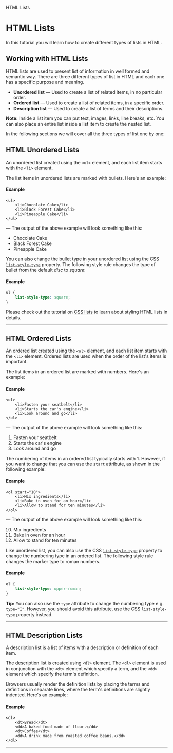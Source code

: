 HTML Lists

# HTML Lists

In this tutorial you will learn how to create different types of lists in HTML.

## Working with HTML Lists

HTML lists are used to present list of information in well formed and semantic way. There are three different types of list in HTML and each one has a specific purpose and meaning.

*   **Unordered list** — Used to create a list of related items, in no particular order.
*   **Ordered list** — Used to create a list of related items, in a specific order.
*   **Description list** — Used to create a list of terms and their descriptions.

**Note:** Inside a list item you can put text, images, links, line breaks, etc. You can also place an entire list inside a list item to create the nested list.

In the following sections we will cover all the three types of list one by one:

## HTML Unordered Lists

An unordered list created using the `<ul>` element, and each list item starts with the `<li>` element.

The list items in unordered lists are marked with bullets. Here's an example:

#### Example

```markup
<ul>
    <li>Chocolate Cake</li>
    <li>Black Forest Cake</li>
    <li>Pineapple Cake</li>
</ul>
```

— The output of the above example will look something like this:

*   Chocolate Cake
*   Black Forest Cake
*   Pineapple Cake

You can also change the bullet type in your unordered list using the CSS [`list-style-type`](https://www.tutorialrepublic.com/css-reference/css-list-style-type-property.php) property. The following style rule changes the type of bullet from the default _disc_ to _square_:

#### Example

```css
ul {
    list-style-type: square;
}
```

Please check out the tutorial on [CSS lists](https://www.tutorialrepublic.com/css-tutorial/css-lists.php) to learn about styling HTML lists in details.

* * *

## HTML Ordered Lists

An ordered list created using the `<ol>` element, and each list item starts with the `<li>` element. Ordered lists are used when the order of the list's items is important.

The list items in an ordered list are marked with numbers. Here's an example:

#### Example

```markup
<ol>
    <li>Fasten your seatbelt</li>
    <li>Starts the car's engine</li>
    <li>Look around and go</li>
</ol>
```

— The output of the above example will look something like this:

1.  Fasten your seatbelt
2.  Starts the car's engine
3.  Look around and go

The numbering of items in an ordered list typically starts with 1. However, if you want to change that you can use the `start` attribute, as shown in the following example:

#### Example

```markup
<ol start="10">
    <li>Mix ingredients</li>
    <li>Bake in oven for an hour</li>
    <li>Allow to stand for ten minutes</li>
</ol>
```

— The output of the above example will look something like this:

10. Mix ingredients
11. Bake in oven for an hour
12. Allow to stand for ten minutes

Like unordered list, you can also use the CSS [`list-style-type`](https://www.tutorialrepublic.com/css-reference/css-list-style-type-property.php) property to change the numbering type in an ordered list. The following style rule changes the marker type to roman numbers.

#### Example

```css
ol {
    list-style-type: upper-roman;
}
```

**Tip:** You can also use the `type` attribute to change the numbering type e.g. `type="I"`. However, you should avoid this attribute, use the CSS `list-style-type` property instead.

* * *

## HTML Description Lists

A description list is a list of items with a description or definition of each item.

The description list is created using `<dl>` element. The `<dl>` element is used in conjunction with the `<dt>` element which specify a term, and the `<dd>` element which specify the term's definition.

Browsers usually render the definition lists by placing the terms and definitions in separate lines, where the term's definitions are slightly indented. Here's an example:

#### Example

```markup
<dl>
    <dt>Bread</dt>
    <dd>A baked food made of flour.</dd>
    <dt>Coffee</dt>
    <dd>A drink made from roasted coffee beans.</dd>
</dl>

```

* * *